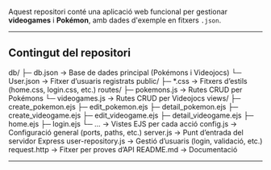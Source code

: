 Aquest repositori conté una aplicació web funcional per gestionar **videogames** i **Pokémon**, amb dades d'exemple en fitxers `.json`.

---

## Contingut del repositori

db/ ├─ db.json → Base de dades principal (Pokémons i Videojocs) └─ User.json → Fitxer d’usuaris registrats public/ ├─ *.css → Fitxers d’estils (home.css, login.css, etc.) routes/ ├─ pokemons.js → Rutes CRUD per Pokémons └─ videogames.js → Rutes CRUD per Videojocs views/ ├─ create_pokemon.ejs ├─ edit_pokemon.ejs ├─ detail_pokemon.ejs ├─ create_videogame.ejs ├─ edit_videogame.ejs ├─ detail_videogame.ejs ├─ home.ejs ├─ login.ejs └─ ... → Vistes EJS per cada acció config.js → Configuració general (ports, paths, etc.) server.js → Punt d’entrada del servidor Express user-repository.js → Gestió d’usuaris (login, validació, etc.) request.http → Fitxer per proves d’API README.md → Documentació

---
